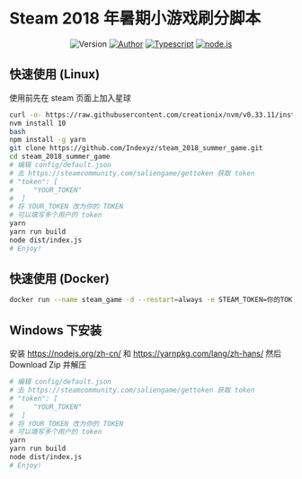 # Steam 2018 年暑期小游戏刷分脚本

<p align="center">
<img alt="Version" src="https://img.shields.io/badge/version-1.0.0-757575.svg?style=flat-square"/>
<a href="https://blog.indexyz.me"><img alt="Author" src="https://img.shields.io/badge/author-Indexyz-444444.svg?style=flat-square"/></a>
<a href="https://www.typescriptlang.org/"><img alt="Typescript" src="https://img.shields.io/badge/typescript-2.9.2-0e83cd.svg?style=flat-square"/></a>
<a href="https://nodejs.org/"><img alt="node.js" src="https://img.shields.io/badge/node.js-7.0+-43853d.svg?style=flat-square"/></a>
</p>

## 快速使用 (Linux)
使用前先在 steam 页面上加入星球
```bash
curl -o- https://raw.githubusercontent.com/creationix/nvm/v0.33.11/install.sh | bash
nvm install 10
bash
npm install -g yarn
git clone https://github.com/Indexyz/steam_2018_summer_game.git
cd steam_2018_summer_game
# 编辑 config/default.json
# 去 https://steamcommunity.com/saliengame/gettoken 获取 token
# "token": [
#     "YOUR_TOKEN"
#  ]
# 将 YOUR_TOKEN 改为你的 TOKEN
# 可以填写多个用户的 token
yarn
yarn run build
node dist/index.js
# Enjoy!
```

## 快速使用 (Docker)
```bash
docker run --name steam_game -d --restart=always -e STEAM_TOKEN=你的TOKEN indexyz/steam_2018_summer_game
```

## Windows 下安装
安装 https://nodejs.org/zh-cn/ 和 https://yarnpkg.com/lang/zh-hans/ 然后 Download Zip 并解压
```bash
# 编辑 config/default.json
# 去 https://steamcommunity.com/saliengame/gettoken 获取 token
# "token": [
#     "YOUR_TOKEN"
#  ]
# 将 YOUR_TOKEN 改为你的 TOKEN
# 可以填写多个用户的 token
yarn
yarn run build
node dist/index.js
# Enjoy!
```
```
